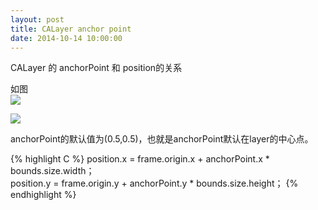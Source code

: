 ```yaml
---
layout: post
title: CALayer anchor point
date: 2014-10-14 10:00:00
---
```


CALayer 的 anchorPoint 和 position的关系

如图<br/>
<image src="/images/layer_anchor_point_1.png" />
<br/>

<image src="/images/layer_anchor_point_2.jpg" />
<br/>

anchorPoint的默认值为(0.5,0.5)，也就是anchorPoint默认在layer的中心点。

{% highlight C %}
position.x = frame.origin.x + anchorPoint.x * bounds.size.width；  
position.y = frame.origin.y + anchorPoint.y * bounds.size.height；
{% endhighlight %}